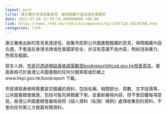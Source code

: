 ```yaml
---
layout: post
title: 康文署向市民收集意見　確保館藏不違法或危害國安
date: 2023-07-06 12:59:54.000000000 +08:00
link: https://news.rthk.hk/rthk/ch/component/k2/1707728-20230706.htm
categories: rthk
---
```


康文署推出新的意見表達途徑，收集市民對公共圖書館館藏的意見，保障館藏內容合適，不會違反香港法律或危害國家安全，亦沒有意識不良內容，例如渲染暴力、色情及粗鄙。
 
發言人說，巿民可透過預設表格或電郵至bookreport@lcsd.gov.hk發表意見。書面表格可於香港公共圖書館的任何分館索取或於網上www.hkpl.gov.hk/bookreport 下載。

市民填寫表格時需要提交館藏的資料，包括名稱、相關部分、頁數、文字段落等，公共圖書館會跟進，包括可能先將館藏下架，並重新審視內容，但不會回覆每項意見。香港公共圖書館會嚴格按照《個人資料（私隱）條例》處理收集到的資料，不會向任何第三方披露有關資料。
